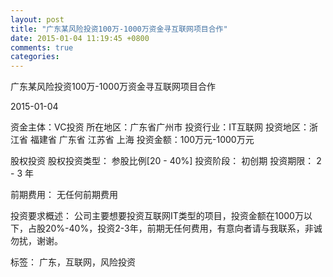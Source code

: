 ```yaml
---
layout: post
title: "广东某风险投资100万-1000万资金寻互联网项目合作"
date: 2015-01-04 11:19:45 +0800
comments: true
categories: 
---
```

广东某风险投资100万-1000万资金寻互联网项目合作



2015-01-04

资金主体：VC投资
所在地区：广东省广州市
投资行业：IT互联网
投资地区：浙江省 福建省 广东省 江苏省 上海
投资金额：100万元-1000万元

股权投资
股权投资类型：
                            参股比例[20 - 40%] 
                                                                                投资阶段：
                            初创期 
                                                                                                                                        投资期限：
                            2 - 3 年

前期费用：
无任何前期费用

投资要求概述：
公司主要想要投资互联网IT类型的项目，投资金额在1000万以下，占股20%-40%，投资2-3年，前期无任何费用，有意向者请与我联系，非诚勿扰，谢谢。

标签：
广东，互联网，风险投资

